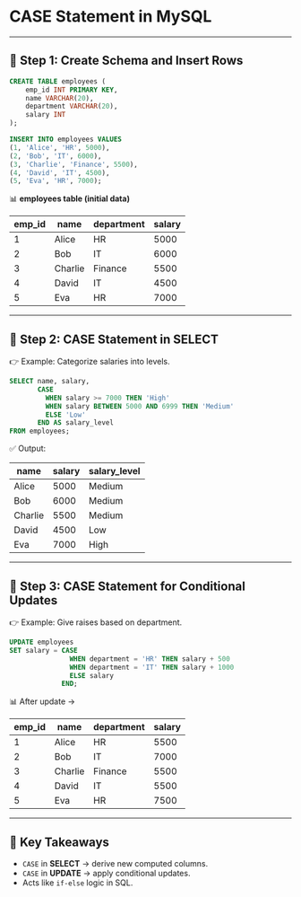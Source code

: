 

# CASE Statement in MySQL

---

## 📑 Step 1: Create Schema and Insert Rows

```sql
CREATE TABLE employees (
    emp_id INT PRIMARY KEY,
    name VARCHAR(20),
    department VARCHAR(20),
    salary INT
);

INSERT INTO employees VALUES
(1, 'Alice', 'HR', 5000),
(2, 'Bob', 'IT', 6000),
(3, 'Charlie', 'Finance', 5500),
(4, 'David', 'IT', 4500),
(5, 'Eva', 'HR', 7000);
```

📊 **employees table (initial data)**

| emp_id | name    | department | salary |
|--------|---------|------------|--------|
| 1      | Alice   | HR         | 5000   |
| 2      | Bob     | IT         | 6000   |
| 3      | Charlie | Finance    | 5500   |
| 4      | David   | IT         | 4500   |
| 5      | Eva     | HR         | 7000   |

---

## 📑 Step 2: CASE Statement in SELECT

👉 Example: Categorize salaries into levels.

```sql
SELECT name, salary,
       CASE
         WHEN salary >= 7000 THEN 'High'
         WHEN salary BETWEEN 5000 AND 6999 THEN 'Medium'
         ELSE 'Low'
       END AS salary_level
FROM employees;
```

✅ Output:

| name    | salary | salary_level |
|---------|--------|--------------|
| Alice   | 5000   | Medium       |
| Bob     | 6000   | Medium       |
| Charlie | 5500   | Medium       |
| David   | 4500   | Low          |
| Eva     | 7000   | High         |

---

## 📑 Step 3: CASE Statement for Conditional Updates

👉 Example: Give raises based on department.

```sql
UPDATE employees
SET salary = CASE
               WHEN department = 'HR' THEN salary + 500
               WHEN department = 'IT' THEN salary + 1000
               ELSE salary
             END;
```

📊 After update →

| emp_id | name    | department | salary |
|--------|---------|------------|--------|
| 1      | Alice   | HR         | 5500   |
| 2      | Bob     | IT         | 7000   |
| 3      | Charlie | Finance    | 5500   |
| 4      | David   | IT         | 5500   |
| 5      | Eva     | HR         | 7500   |

---

## 📑 Key Takeaways

- `CASE` in **SELECT** → derive new computed columns.  
- `CASE` in **UPDATE** → apply conditional updates.  
- Acts like `if-else` logic in SQL.

